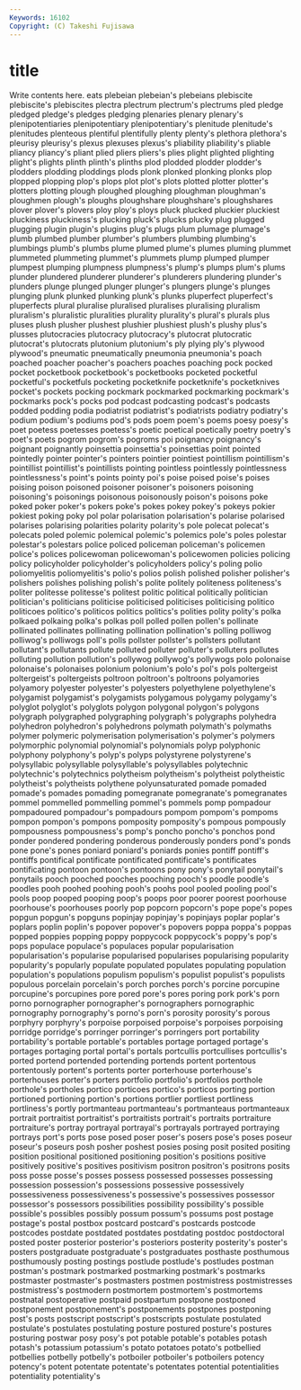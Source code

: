 ```yaml
---
Keywords: 16102 
Copyright: (C) Takeshi Fujisawa
---
```


# title

Write contents here.
eats plebeian
plebeian's plebeians plebiscite plebiscite's plebiscites plectra plectrum plectrum's plectrums pled
pledge pledged pledge's pledges pledging plenaries plenary plenary's plenipotentiaries plenipotentiary
plenipotentiary's plenitude plenitude's plenitudes plenteous plentiful plentifully plenty plenty's plethora
plethora's pleurisy pleurisy's plexus plexuses plexus's pliability pliability's pliable pliancy
pliancy's pliant plied pliers pliers's plies plight plighted plighting plight's
plights plinth plinth's plinths plod plodded plodder plodder's plodders plodding
ploddings plods plonk plonked plonking plonks plop plopped plopping plop's
plops plot plot's plots plotted plotter plotter's plotters plotting plough
ploughed ploughing ploughman ploughman's ploughmen plough's ploughs ploughshare ploughshare's ploughshares
plover plover's plovers ploy ploy's ploys pluck plucked pluckier pluckiest
pluckiness pluckiness's plucking pluck's plucks plucky plug plugged plugging plugin
plugin's plugins plug's plugs plum plumage plumage's plumb plumbed plumber
plumber's plumbers plumbing plumbing's plumbings plumb's plumbs plume plumed plume's
plumes pluming plummet plummeted plummeting plummet's plummets plump plumped plumper
plumpest plumping plumpness plumpness's plump's plumps plum's plums plunder plundered
plunderer plunderer's plunderers plundering plunder's plunders plunge plunged plunger plunger's
plungers plunge's plunges plunging plunk plunked plunking plunk's plunks pluperfect
pluperfect's pluperfects plural pluralise pluralised pluralises pluralising pluralism pluralism's pluralistic
pluralities plurality plurality's plural's plurals plus pluses plush plusher plushest
plushier plushiest plush's plushy plus's plusses plutocracies plutocracy plutocracy's plutocrat
plutocratic plutocrat's plutocrats plutonium plutonium's ply plying ply's plywood plywood's
pneumatic pneumatically pneumonia pneumonia's poach poached poacher poacher's poachers poaches
poaching pock pocked pocket pocketbook pocketbook's pocketbooks pocketed pocketful pocketful's
pocketfuls pocketing pocketknife pocketknife's pocketknives pocket's pockets pocking pockmark pockmarked
pockmarking pockmark's pockmarks pock's pocks pod podcast podcasting podcast's podcasts
podded podding podia podiatrist podiatrist's podiatrists podiatry podiatry's podium podium's
podiums pod's pods poem poem's poems poesy poesy's poet poetess
poetesses poetess's poetic poetical poetically poetry poetry's poet's poets pogrom
pogrom's pogroms poi poignancy poignancy's poignant poignantly poinsettia poinsettia's poinsettias
point pointed pointedly pointer pointer's pointers pointier pointiest pointillism pointillism's
pointillist pointillist's pointillists pointing pointless pointlessly pointlessness pointlessness's point's points
pointy poi's poise poised poise's poises poising poison poisoned poisoner
poisoner's poisoners poisoning poisoning's poisonings poisonous poisonously poison's poisons poke
poked poker poker's pokers poke's pokes pokey pokey's pokeys pokier
pokiest poking poky pol polar polarisation polarisation's polarise polarised polarises
polarising polarities polarity polarity's pole polecat polecat's polecats poled polemic
polemical polemic's polemics pole's poles polestar polestar's polestars police policed
policeman policeman's policemen police's polices policewoman policewoman's policewomen policies policing
policy policyholder policyholder's policyholders policy's poling polio poliomyelitis poliomyelitis's polio's
polios polish polished polisher polisher's polishers polishes polishing polish's polite
politely politeness politeness's politer politesse politesse's politest politic political politically
politician politician's politicians politicise politicised politicises politicising politico politicoes politico's
politicos politics politics's polities polity polity's polka polkaed polkaing polka's
polkas poll polled pollen pollen's pollinate pollinated pollinates pollinating pollination
pollination's polling polliwog polliwog's polliwogs poll's polls pollster pollster's pollsters
pollutant pollutant's pollutants pollute polluted polluter polluter's polluters pollutes polluting
pollution pollution's pollywog pollywog's pollywogs polo polonaise polonaise's polonaises polonium
polonium's polo's pol's pols poltergeist poltergeist's poltergeists poltroon poltroon's poltroons
polyamories polyamory polyester polyester's polyesters polyethylene polyethylene's polygamist polygamist's polygamists
polygamous polygamy polygamy's polyglot polyglot's polyglots polygon polygonal polygon's polygons
polygraph polygraphed polygraphing polygraph's polygraphs polyhedra polyhedron polyhedron's polyhedrons polymath
polymath's polymaths polymer polymeric polymerisation polymerisation's polymer's polymers polymorphic polynomial
polynomial's polynomials polyp polyphonic polyphony polyphony's polyp's polyps polystyrene polystyrene's
polysyllabic polysyllable polysyllable's polysyllables polytechnic polytechnic's polytechnics polytheism polytheism's polytheist
polytheistic polytheist's polytheists polythene polyunsaturated pomade pomaded pomade's pomades pomading
pomegranate pomegranate's pomegranates pommel pommelled pommelling pommel's pommels pomp pompadour
pompadoured pompadour's pompadours pompom pompom's pompoms pompon pompon's pompons pomposity
pomposity's pompous pompously pompousness pompousness's pomp's poncho poncho's ponchos pond
ponder pondered pondering ponderous ponderously ponders pond's ponds pone pone's
pones poniard poniard's poniards ponies pontiff pontiff's pontiffs pontifical pontificate
pontificated pontificate's pontificates pontificating pontoon pontoon's pontoons pony pony's ponytail
ponytail's ponytails pooch pooched pooches pooching pooch's poodle poodle's poodles
pooh poohed poohing pooh's poohs pool pooled pooling pool's pools
poop pooped pooping poop's poops poor poorer poorest poorhouse poorhouse's
poorhouses poorly pop popcorn popcorn's pope pope's popes popgun popgun's
popguns popinjay popinjay's popinjays poplar poplar's poplars poplin poplin's popover
popover's popovers poppa poppa's poppas popped poppies popping poppy poppycock
poppycock's poppy's pop's pops populace populace's populaces popular popularisation popularisation's
popularise popularised popularises popularising popularity popularity's popularly populate populated populates
populating population population's populations populism populism's populist populist's populists populous
porcelain porcelain's porch porches porch's porcine porcupine porcupine's porcupines pore
pored pore's pores poring pork pork's porn porno pornographer pornographer's
pornographers pornographic pornography pornography's porno's porn's porosity porosity's porous porphyry
porphyry's porpoise porpoised porpoise's porpoises porpoising porridge porridge's porringer porringer's
porringers port portability portability's portable portable's portables portage portaged portage's
portages portaging portal portal's portals portcullis portcullises portcullis's ported portend
portended portending portends portent portentous portentously portent's portents porter porterhouse
porterhouse's porterhouses porter's porters portfolio portfolio's portfolios porthole porthole's portholes
portico porticoes portico's porticos porting portion portioned portioning portion's portions
portlier portliest portliness portliness's portly portmanteau portmanteau's portmanteaus portmanteaux portrait
portraitist portraitist's portraitists portrait's portraits portraiture portraiture's portray portrayal portrayal's
portrayals portrayed portraying portrays port's ports pose posed poser poser's
posers pose's poses poseur poseur's poseurs posh posher poshest posies
posing posit posited positing position positional positioned positioning position's positions
positive positively positive's positives positivism positron positron's positrons posits poss
posse posse's posses possess possessed possesses possessing possession possession's possessions
possessive possessively possessiveness possessiveness's possessive's possessives possessor possessor's possessors possibilities
possibility possibility's possible possible's possibles possibly possum possum's possums post
postage postage's postal postbox postcard postcard's postcards postcode postcodes postdate
postdated postdates postdating postdoc postdoctoral posted poster posterior posterior's posteriors
posterity posterity's poster's posters postgraduate postgraduate's postgraduates posthaste posthumous posthumously
posting postings postlude postlude's postludes postman postman's postmark postmarked postmarking
postmark's postmarks postmaster postmaster's postmasters postmen postmistress postmistresses postmistress's postmodern
postmortem postmortem's postmortems postnatal postoperative postpaid postpartum postpone postponed postponement
postponement's postponements postpones postponing post's posts postscript postscript's postscripts postulate
postulated postulate's postulates postulating posture postured posture's postures posturing postwar
posy posy's pot potable potable's potables potash potash's potassium potassium's
potato potatoes potato's potbellied potbellies potbelly potbelly's potboiler potboiler's potboilers
potency potency's potent potentate potentate's potentates potential potentialities potentiality potentiality's
